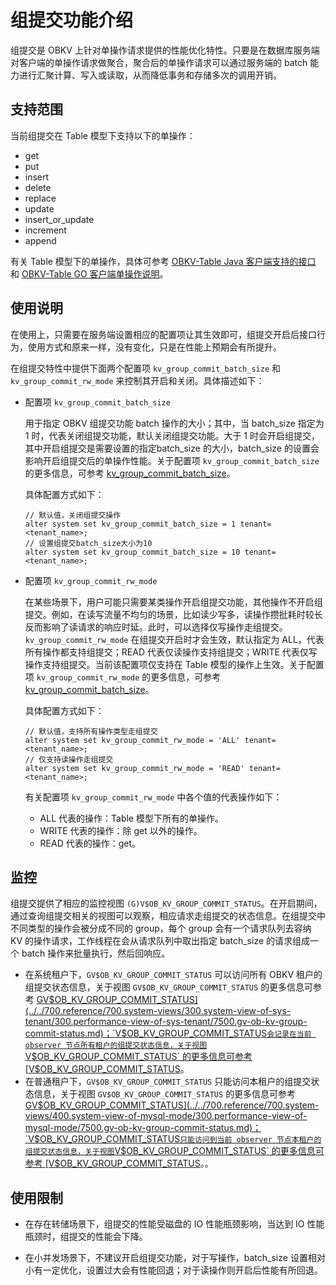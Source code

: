 # 组提交功能介绍

组提交是 OBKV 上针对单操作请求提供的性能优化特性。只要是在数据库服务端对客户端的单操作请求做聚合，聚合后的单操作请求可以通过服务端的 batch 能力进行汇聚计算、写入或读取，从而降低事务和存储多次的调用开销。

## 支持范围

当前组提交在 Table 模型下支持以下的单操作：

* get
* put
* insert
* delete
* replace
* update
* insert_or_update
* increment
* append
  
有关 Table 模型下的单操作，具体可参考 [OBKV-Table Java 客户端支持的接口](200.use-of-the-tableapi-client/210.obkv-table-interfaces.md) 和 [OBKV-Table GO 客户端单操作说明](260.tableapi-go/300.single-operating-instructions.md)。

## 使用说明

在使用上，只需要在服务端设置相应的配置项让其生效即可，组提交开启后接口行为，使用方式和原来一样，没有变化，只是在性能上预期会有所提升。

在组提交特性中提供下面两个配置项 `kv_group_commit_batch_size` 和 `kv_group_commit_rw_mode` 来控制其开启和关闭。具体描述如下：

* 配置项 `kv_group_commit_batch_size`

    用于指定 OBKV 组提交功能 batch 操作的大小；其中，当 batch_size 指定为 1 时，代表关闭组提交功能，默认关闭组提交功能。大于 1 时会开启组提交，其中开启组提交是需要设置的指定batch_size 的大小，batch_size 的设置会影响开启组提交后的单操作性能。关于配置项 `kv_group_commit_batch_size` 的更多信息，可参考 [kv_group_commit_batch_size](../../700.reference/800.configuration-items-and-system-variables/100.system-configuration-items/400.tenant-level-configuration-items/1300)。

    具体配置方式如下：

    ```shell
    // 默认值，关闭组提交操作
    alter system set kv_group_commit_batch_size = 1 tenant=<tenant_name>;
    // 设置组提交batch_size大小为10
    alter system set kv_group_commit_batch_size = 10 tenant=<tenant_name>;  
    ```

* 配置项 `kv_group_commit_rw_mode`

    在某些场景下，用户可能只需要某类操作开启组提交功能，其他操作不开启组提交。例如，在读写流量不均匀的场景，比如读少写多，读操作攒批耗时较长反而影响了读请求的响应时延。此时，可以选择仅写操作走组提交。`kv_group_commit_rw_mode` 在组提交开启时才会生效，默认指定为 ALL，代表所有操作都支持组提交；READ 代表仅读操作支持组提交；WRITE 代表仅写操作支持组提交。当前该配置项仅支持在 Table 模型的操作上生效。关于配置项 `kv_group_commit_rw_mode` 的更多信息，可参考 [kv_group_commit_batch_size](../../700.reference/800.configuration-items-and-system-variables/100.system-configuration-items/400.tenant-level-configuration-items/14000.kv_group_commit_rw_mode.md)。

    具体配置方式如下：

    ```shell
    // 默认值，支持所有操作类型走组提交
    alter system set kv_group_commit_rw_mode = 'ALL' tenant=<tenant_name>;
    // 仅支持读操作走组提交
    alter system set kv_group_commit_rw_mode = 'READ' tenant=<tenant_name>;
    ```

    有关配置项 `kv_group_commit_rw_mode` 中各个值的代表操作如下：

  * ALL 代表的操作：Table 模型下所有的单操作。
  * WRITE 代表的操作：除 get 以外的操作。
  * READ 代表的操作：get。

## 监控

组提交提供了相应的监控视图 `(G)V$OB_KV_GROUP_COMMIT_STATUS`。在开启期间，通过查询组提交相关的视图可以观察，相应请求走组提交的状态信息。在组提交中不同类型的操作会被分成不同的 group，每个 group 会有一个请求队列去容纳 KV 的操作请求，工作线程在会从请求队列中取出指定 batch_size 的请求组成一个 batch 操作来批量执行，然后回响应。

* 在系统租户下，`GV$OB_KV_GROUP_COMMIT_STATUS` 可以访问所有 OBKV 租户的组提交状态信息，关于视图 `GV$OB_KV_GROUP_COMMIT_STATUS` 的更多信息可参考 [GV$OB_KV_GROUP_COMMIT_STATUS](../../700.reference/700.system-views/300.system-view-of-sys-tenant/300.performance-view-of-sys-tenant/7500.gv-ob-kv-group-commit-status.md)；`V$OB_KV_GROUP_COMMIT_STATUS` 会记录在当前 observer 节点所有租户的组提交状态信息，关于视图 `V$OB_KV_GROUP_COMMIT_STATUS` 的更多信息可参考 [V$OB_KV_GROUP_COMMIT_STATUS](../../700.reference/700.system-views/300.system-view-of-sys-tenant/300.performance-view-of-sys-tenant/45000.v-ob-kv-group-commit-status.md)。
* 在普通租户下，`GV$OB_KV_GROUP_COMMIT_STATUS` 只能访问本租户的组提交状态信息，关于视图 `GV$OB_KV_GROUP_COMMIT_STATUS` 的更多信息可参考 [GV$OB_KV_GROUP_COMMIT_STATUS](../../700.reference/700.system-views/400.system-view-of-mysql-mode/300.performance-view-of-mysql-mode/7500.gv-ob-kv-group-commit-status.md)；`V$OB_KV_GROUP_COMMIT_STATUS` 只能访问到当前 observer 节点本租户的组提交状态信息，关于视图 `V$OB_KV_GROUP_COMMIT_STATUS` 的更多信息可参考 [V$OB_KV_GROUP_COMMIT_STATUS](../../700.reference/700.system-views/400.system-view-of-mysql-mode/300.performance-view-of-mysql-mode/38000.v-ob-kv-group-commit-status.md)。。

## 使用限制

* 在存在转储场景下，组提交的性能受磁盘的 IO 性能瓶颈影响，当达到 IO 性能瓶颈时，组提交的性能会下降。

* 在小并发场景下，不建议开启组提交功能，对于写操作，batch_size 设置相对小有一定优化，设置过大会有性能回退；对于读操作则开启后性能有所回退。